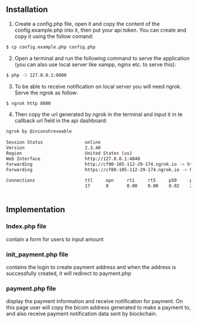 
## Installation

1. Create a config.php file, open it and copy the content of the config.example.php into it, then put your api token. You can create and copy it using the follow comand:

```sh
$ cp config.example.php config.php
```

2. Open a terminal and run the following command to serve the application (you can also use local server like xampp, nginx etc. to serve this): 

```sh
$ php -S 127.0.0.1:8000
```
3. To be able to receive notification on local server you will need ngrok. Serve the ngrok as follow:

```sh
$ ngrok http 8000
```

4. Then copy the url generated by ngrok in the terminal and input it in te callback url field in the api dashboard:

```sh
ngrok by @inconshreveable                                                                        (Ctrl+C to quit)
                                                                                                                 
Session Status                online                                                                             
Version                       2.3.40                                                                             
Region                        United States (us)                                                                 
Web Interface                 http://127.0.0.1:4040                                                              
Forwarding                    http://cf00-105-112-29-174.ngrok.io -> http://localhost:5000                       
Forwarding                    https://cf00-105-112-29-174.ngrok.io -> http://localhost:5000                      
                                                                                                                 
Connections                   ttl     opn     rt1     rt5     p50     p90                                        
                              17      0       0.00    0.00    0.02    2.07                                       
                                                                                                                 
```

## Implementation

### Index.php file

contain a form for users to input amount

### init_payment.php file

contains the login to create payment address and when the address is successfully created, it will redirect to payment.php

### payment.php file

display the payment information and receive notification for payment. On this page user will copy the bicoin address generated to make a payment to, and also receive payment notification data sent by blockchain.





